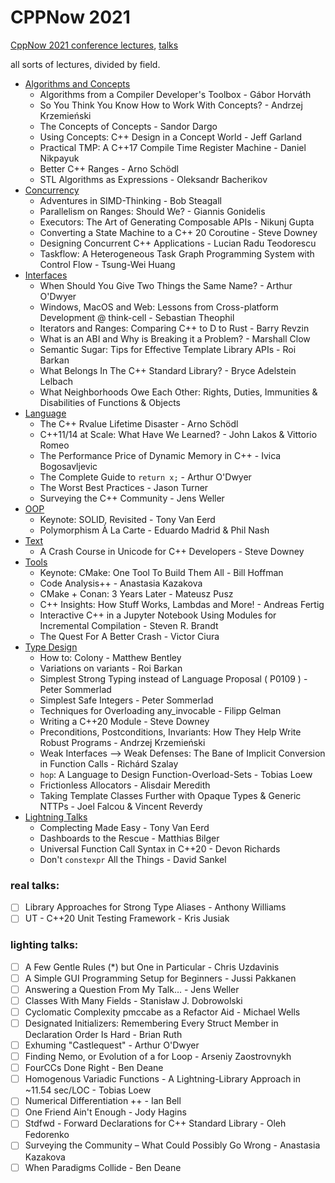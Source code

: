 # CPPNow 2021

[CppNow 2021 conference lectures](https://youtube.com/playlist?list=PL_AKIMJc4roXvFWuYzTL7Xe7j4qukOXPq), [talks](https://cppnow.org/history/2021/talks/)

all sorts of lectures, divided by field.

- [Algorithms and Concepts](Algorithms%20and%20Concepts.md)
  - Algorithms from a Compiler Developer's Toolbox - Gábor Horváth
  - So You Think You Know How to Work With Concepts? - Andrzej Krzemieński
  - The Concepts of Concepts - Sandor Dargo
  - Using Concepts: C++ Design in a Concept World - Jeff Garland
  - Practical TMP: A C++17 Compile Time Register Machine - Daniel Nikpayuk
  - Better C++ Ranges - Arno Schödl
  - STL Algorithms as Expressions - Oleksandr Bacherikov
- [Concurrency](Concurrency.md)
  - Adventures in SIMD-Thinking - Bob Steagall
  - Parallelism on Ranges: Should We? - Giannis Gonidelis
  - Executors: The Art of Generating Composable APIs - Nikunj Gupta
  - Converting a State Machine to a C++ 20 Coroutine - Steve Downey
  - Designing Concurrent C++ Applications - Lucian Radu Teodorescu
  - Taskflow: A Heterogeneous Task Graph Programming System with Control Flow - Tsung-Wei Huang
- [Interfaces](Interfaces.md)
  - When Should You Give Two Things the Same Name? - Arthur O'Dwyer
  - Windows, MacOS and Web: Lessons from Cross-platform Development @ think-cell - Sebastian Theophil
  - Iterators and Ranges: Comparing C++ to D to Rust - Barry Revzin
  - What is an ABI and Why is Breaking it a Problem? - Marshall Clow
  - Semantic Sugar: Tips for Effective Template Library APIs - Roi Barkan
  - What Belongs In The C++ Standard Library? - Bryce Adelstein Lelbach
  - What Neighborhoods Owe Each Other: Rights, Duties, Immunities & Disabilities of Functions & Objects
- [Language](Language.md)
  - The C++ Rvalue Lifetime Disaster - Arno Schödl
  - C++11/14 at Scale: What Have We Learned? - John Lakos & Vittorio Romeo
  - The Performance Price of Dynamic Memory in C++ - Ivica Bogosavljevic
  - The Complete Guide to `return x;` - Arthur O'Dwyer
  - The Worst Best Practices - Jason Turner
  - Surveying the C++ Community - Jens Weller
- [OOP](OOP.md)
  - Keynote: SOLID, Revisited - Tony Van Eerd
  - Polymorphism À La Carte - Eduardo Madrid & Phil Nash
- [Text](Text.md)
  - A Crash Course in Unicode for C++ Developers - Steve Downey
- [Tools](Tools.md)
  - Keynote: CMake: One Tool To Build Them All - Bill Hoffman
  - Code Analysis++ - Anastasia Kazakova
  - CMake + Conan: 3 Years Later - Mateusz Pusz
  - C++ Insights: How Stuff Works, Lambdas and More! - Andreas Fertig
  - Interactive C++ in a Jupyter Notebook Using Modules for Incremental Compilation - Steven R. Brandt
  - The Quest For A Better Crash - Victor Ciura
- [Type Design](Type%20Design.md)
  - How to: Colony - Matthew Bentley
  - Variations on variants - Roi Barkan
  - Simplest Strong Typing instead of Language Proposal ( P0109 ) - Peter Sommerlad
  - Simplest Safe Integers - Peter Sommerlad
  - Techniques for Overloading any_invocable - Filipp Gelman
  - Writing a C++20 Module - Steve Downey
  - Preconditions, Postconditions, Invariants: How They Help Write Robust Programs - Andrzej Krzemieński
  - Weak Interfaces --> Weak Defenses: The Bane of Implicit Conversion in Function Calls - Richárd Szalay
  - `hop`: A Language to Design Function-Overload-Sets - Tobias Loew
  - Frictionless Allocators - Alisdair Meredith
  - Taking Template Classes Further with Opaque Types & Generic NTTPs - Joel Falcou & Vincent Reverdy
- [Lightning Talks](Lightning%20Talks.md)
  - Complecting Made Easy - Tony Van Eerd
  - Dashboards to the Rescue - Matthias Bilger
  - Universal Function Call Syntax in C++20 - Devon Richards
  - Don't `constexpr` All the Things - David Sankel

### real talks:

- [ ] Library Approaches for Strong Type Aliases - Anthony Williams
- [ ] UT - C++20 Unit Testing Framework - Kris Jusiak

### lighting talks:

- [ ] A Few Gentle Rules (\*) but One in Particular - Chris Uzdavinis
- [ ] A Simple GUI Programming Setup for Beginners - Jussi Pakkanen
- [ ] Answering a Question From My Talk… - Jens Weller
- [ ] Classes With Many Fields - Stanisław J. Dobrowolski
- [ ] Cyclomatic Complexity pmccabe as a Refactor Aid - Michael Wells
- [ ] Designated Initializers: Remembering Every Struct Member in Declaration Order Is Hard - Brian Ruth
- [ ] Exhuming "Castlequest" - Arthur O'Dwyer
- [ ] Finding Nemo, or Evolution of a for Loop - Arseniy Zaostrovnykh
- [ ] FourCCs Done Right - Ben Deane
- [ ] Homogenous Variadic Functions - A Lightning-Library Approach in ~11.54 sec/LOC - Tobias Loew
- [ ] Numerical Differentiation ++ - Ian Bell
- [ ] One Friend Ain't Enough - Jody Hagins
- [ ] Stdfwd - Forward Declarations for C++ Standard Library - Oleh Fedorenko
- [ ] Surveying the Community – What Could Possibly Go Wrong - Anastasia Kazakova
- [ ] When Paradigms Collide - Ben Deane
